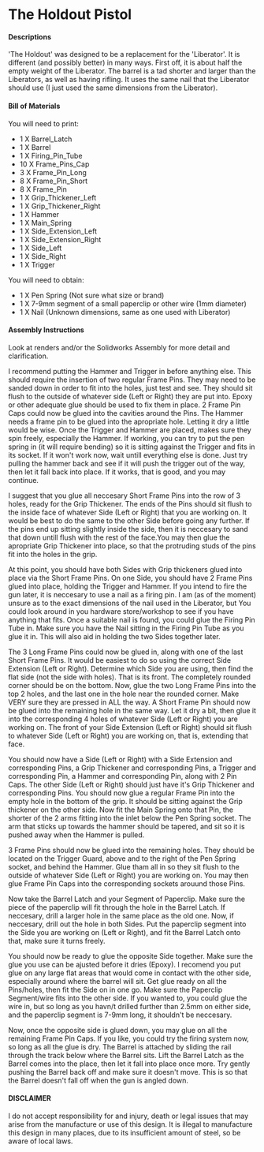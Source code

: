 # The Holdout Pistol

#### Descriptions
'The Holdout' was designed to be a replacement for the 'Liberator'. It is different (and possibly better) in many ways. First off, it is about half the empty weight of the Liberator. The barrel is a tad shorter and larger than the Liberators, as well as having rifling. It uses the same nail that the Liberator should use (I just used the same dimensions from the Liberator).

#### Bill of Materials

You will need to print:

* 1 X Barrel_Latch
* 1 X Barrel
* 1 X Firing_Pin_Tube
* 10 X Frame_Pins_Cap
* 3 X Frame_Pin_Long
* 8 X Frame_Pin_Short
* 8 X Frame_Pin
* 1 X Grip_Thickener_Left
* 1 X Grip_Thickener_Right
* 1 X Hammer
* 1 X Main_Spring
* 1 X Side_Extension_Left
* 1 X Side_Extension_Right
* 1 X Side_Left
* 1 X Side_Right
* 1 X Trigger

You will need to obtain:
* 1 X Pen Spring (Not sure what size or brand)
* 1 X 7-9mm segment of a small paperclip or other wire (1mm diameter)
* 1 X Nail (Unknown dimensions, same as one used with Liberator)



#### Assembly Instructions

Look at renders and/or the Solidworks Assembly for more detail and clarification.

I recommend putting the Hammer and Trigger in before anything else. This should require the insertion of two regular Frame Pins. They may need to be sanded down in order to fit into the holes, just test and see. They should sit flush to the outside of whatever side (Left or Right) they are put into. Epoxy or other adequate glue should be used to fix them in place. 2 Frame Pin Caps could now be glued into the cavities around the Pins. The Hammer needs a frame pin to be glued into the apropriate hole. Letting it dry a little would be wise. Once the Trigger and Hammer are placed, makes sure they spin freely, especially the Hammer. If working, you can try to put the pen spring in (it will require bending) so it is sitting against the Trigger and fits in its socket. If it won't work now, wait untill everything else is done. Just try pulling the hammer back and see if it will push the trigger out of the way, then let it fall back into place. If it works, that is good, and you may continue.

I suggest that you glue all neccesary Short Frame Pins into the row of 3 holes, ready for the Grip Thickener. The ends of the Pins should sit flush to the inside face of whatever Side (Left or Right) that you are working on. It would be best to do the same to the other Side before going any further. If the pins end up sitting slightly inside the side, then it is neccesary to sand that down untill flush with the rest of the face.You may then glue the apropriate Grip Thickener into place, so that the protruding studs of the pins fit into the holes in the grip.

At this point, you should have both Sides with Grip thickeners glued into place via the Short Frame Pins. On one Side, you should have 2 Frame Pins glued into place, holding the Trigger and Hammer. If you intend to fire the gun later, it is neccesary to use a nail as a firing pin. I am (as of the moment) unsure as to the exact dimensions of the nail used in the Liberator, but You could look around in you hardware store/workshop to see if you have anything that fits. Once a suitable nail is found, you could glue the Firing Pin Tube in. Make sure you have the Nail sitting in the Firing Pin Tube as you glue it in. This will also aid in holding the two Sides together later.

The 3 Long Frame Pins could now be glued in, along with one of the last Short Frame Pins. It would be easiest to do so using the correct Side Extension (Left or Right). Determine which Side you are using, then find the flat side (not the side with holes). That is its front. The completely rounded corner should be on the bottom. Now, glue the two Long Frame Pins into the top 2 holes, and the last one in the hole near the rounded corner. Make VERY sure they are pressed in ALL the way. A Short Frame Pin should now be glued into the remaining hole in the same way. Let it dry a bit, then glue it into the corresponding 4 holes of whatever Side (Left or Right) you are working on. The front of your Side Extension (Left or Right) should sit flush to whatever Side (Left or Right) you are working on, that is, extending that face.

You should now have a Side (Left or Right) with a Side Extension and corresponding Pins, a Grip Thickener and corresponding Pins, a Trigger and corresponding Pin, a Hammer and corresponding Pin, along with 2 Pin Caps. The other Side (Left or Right) should just have it's Grip Thickener and corresponding Pins. You should now glue a regular Frame Pin into the empty hole in the bottom of the grip. It should be sitting against the Grip thickener on the other side. Now fit the Main Spring onto that Pin, the shorter of the 2 arms fitting into the inlet below the Pen Spring socket. The arm that sticks up towards the hammer should be tapered, and sit so it is pushed away when the Hammer is pulled.

3 Frame Pins should now be glued into the remaining holes. They should be located on the Trigger Guard, above and to the right of the Pen Spring socket, and behind the Hammer. Glue tham all in so they sit flush to the outside of whatever Side (Left or Right) you are working on. You may then glue Frame Pin Caps into the corresponding sockets arouund those Pins.

Now take the Barrel Latch and your Segment of Paperclip. Make sure the piece of the paperclip will fit through the hole in the Barrel Latch. If neccesary, drill a larger hole in the same place as the old one. Now, if neccesary, drill out the hole in both Sides. Put the paperclip segment into the Side you are working on (Left or Right), and fit the Barrel Latch onto that, make sure it turns freely.

You should now be ready to glue the opposite Side together. Make sure the glue you use can be ajusted before it dries (Epoxy). I recomend you put glue on any large flat areas that would come in contact with the other side, especially around where the barrel will sit. Get glue ready on all the Pins/holes, then fit the Side on in one go. Make sure the Paperclip Segment/wire fits into the other side. If you wanted to, you could glue the wire in, but so long as you havn/t drilled further than 2.5mm on either side, and the paperclip segment is 7-9mm long, it shouldn't be neccesary.

Now, once the opposite side is glued down, you may glue on all the remaining Frame Pin Caps. If you like, you could try the firing system now, so long as all the glue is dry. The Barrel is attached by sliding the rail through the track below where the Barrel sits. Lift the Barrel Latch as the Barrel comes into the place, then let it fall into place once more. Try gently pushing the Barrel back off and make sure it doesn't move. This is so that the Barrel doesn't fall off when the gun is angled
down.

#### DISCLAIMER
I do not accept responsibility for and injury, death or legal issues that may arise from the manufacture or use of this design. It is illegal to manufacture this design in many places, due to its insufficient amount of steel, so be aware of local laws.
